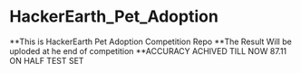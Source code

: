 # HackerEarth_Pet_Adoption
**This is HackerEarth Pet Adoption Competition Repo
**The Result Will be uploded at he end of competition
**ACCURACY ACHIVED TILL NOW 87.11 ON HALF TEST SET
